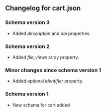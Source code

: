 ## Changelog for cart.json

### Schema version 3

* Added *description* and *doi* properties.

### Schema version 2

* Added *file_views* array property.

### Minor changes since schema version 1

* Added optional *identifier* property.

### Schema version 1

* New schema for cart added

